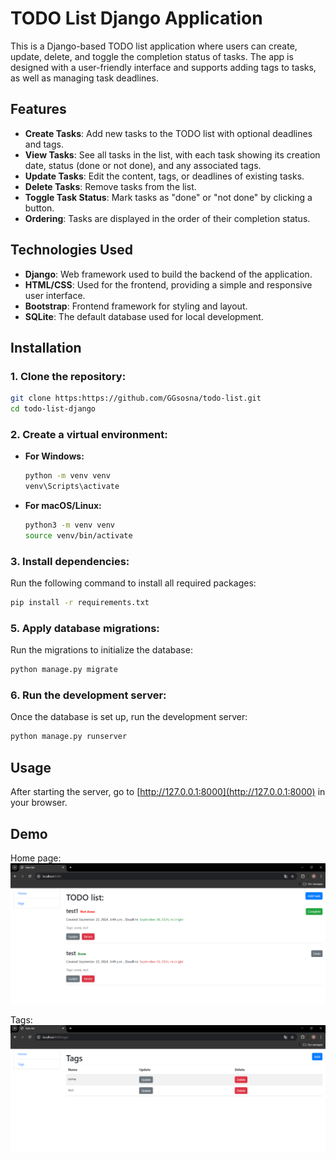 # TODO List Django Application

This is a Django-based TODO list application where users can create, update, delete, and toggle the completion status of tasks. The app is designed with a user-friendly interface and supports adding tags to tasks, as well as managing task deadlines.

## Features

- **Create Tasks**: Add new tasks to the TODO list with optional deadlines and tags.
- **View Tasks**: See all tasks in the list, with each task showing its creation date, status (done or not done), and any associated tags.
- **Update Tasks**: Edit the content, tags, or deadlines of existing tasks.
- **Delete Tasks**: Remove tasks from the list.
- **Toggle Task Status**: Mark tasks as "done" or "not done" by clicking a button.
- **Ordering**: Tasks are displayed in the order of their completion status.

## Technologies Used

- **Django**: Web framework used to build the backend of the application.
- **HTML/CSS**: Used for the frontend, providing a simple and responsive user interface.
- **Bootstrap**: Frontend framework for styling and layout.
- **SQLite**: The default database used for local development.

## Installation

### 1. Clone the repository:
   ```bash
   git clone https:https://github.com/GGsosna/todo-list.git
   cd todo-list-django
   ```

### 2. Create a virtual environment:

- **For Windows:**

    ```bash
    python -m venv venv
    venv\Scripts\activate
    ```

- **For macOS/Linux:**

    ```bash
    python3 -m venv venv
    source venv/bin/activate
    ```

### 3. Install dependencies:

Run the following command to install all required packages:

```bash
pip install -r requirements.txt
```

### 5. Apply database migrations:

Run the migrations to initialize the database:

```bash
python manage.py migrate
```

### 6. Run the development server:

Once the database is set up, run the development server:

```bash
python manage.py runserver
```

## Usage

After starting the server, go to [http://127.0.0.1:8000](http://127.0.0.1:8000) in your browser.

## Demo

Home page:
![img.png](home_page.png)

Tags:
![img_1.png](tag_list.png)
